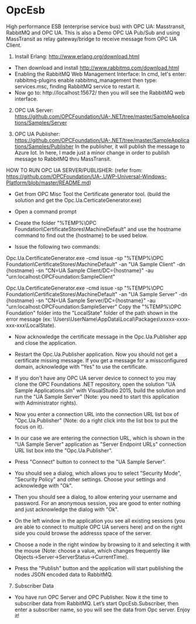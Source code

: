 # OpcEsb
High performance ESB (enterprise service bus) with OPC UA: Masstransit, RabbitMQ and OPC UA. This is also a Demo OPC UA Pub/Sub and using MassTransit as relay gateway/bridge to receive message from OPC UA Client. 

1. Install Erlang: http://www.erlang.org/download.html
* Then download and install http://www.rabbitmq.com/download.html
* Enabling the RabbitMQ Web Management Interface:
  In cmd, let's enter: rabbitmq-plugins enable rabbitmq_management
  then type: services.msc, finding RabbitMQ service to restart it.
* Now go to: http://localhost:15672/ then you will see the RabbitMQ web interface.


2. OPC UA Server: https://github.com/OPCFoundation/UA-.NET/tree/master/SampleApplications/Samples/Server

3. OPC UA Publisher: https://github.com/OPCFoundation/UA-.NET/tree/master/SampleApplications/Samples/Publisher
In the publisher, it will publish the message to Azure Iot. In here, I made just a minor change in order to publish message to RabbitMQ thru MassTransit.

HOW TO RUN OPC UA SERVER/PUBLISHER: (refer from: https://github.com/OPCFoundation/UA-.UWP-Universal-Windows-Platform/blob/master/README.md)
- Get from OPC Misc Tool the Certificate generator tool. (build the solution and get the Opc.Ua.CerticateGenerator.exe)

- Open a command prompt

- Create the folder "%TEMP%\OPC Foundation\CertificateStores\MachineDefault" and use the hostname command to find out the {hostname} to be used below.

- Issue the following two commands:

Opc.Ua.CertificateGenerator.exe -cmd issue -sp "%TEMP%\OPC Foundation\CertificateStores\MachineDefault" -an "UA Sample Client" -dn {hostname} -sn "CN=UA Sample Client/DC={hostname}" -au "urn:localhost:OPCFoundation:SampleClient"

Opc.Ua.CertificateGenerator.exe -cmd issue -sp "%TEMP%\OPC Foundation\CertificateStores\MachineDefault" -an "UA Sample Server" -dn {hostname} -sn "CN=UA Sample Server/DC={hostname}" -au "urn:localhost:OPCFoundation:SampleServer"
Copy the "%TEMP%\OPC Foundation" folder into the "LocalState" folder of the path shown in the error message (ex: \Users\UserName\AppData\Local\Packages\xxxxx-xxxx-xxx-xxx\LocalState).

- Now acknowledge the certificate message in the Opc.Ua.Publisher app and close the application.

- Restart the Opc.Ua.Publisher application. Now you should not get a certificate missing message. If you get a message for a missconfigured domain, acknowledge with "Yes" to use the certificate.

- If you don't have any OPC UA server device to connect to you may clone the OPC Foundations .NET repository, open the solution "UA Sample Applications.sln" with VisualStudio 2015, build the solution and run the "UA Sample Server" (Note: you need to start this application with Administrator rights).

- Now you enter a connection URL into the connection URL list box of "Opc.Ua.Publisher" (Note: do a right click into the list box to put the focus on it).

- In our case we are entering the connection URL, which is shown in the "UA Sample Server" application as "Server Endpoint URLs" connection URL list box into the "Opc.Ua.Publisher".

- Press "Connect" button to connect to the "UA Sample Server".

- You should see a dialog, which allows you to select "Security Mode", "Security Policy" and other settings. Choose your settings and acknowledge with "Ok".

- Then you should see a dialog, to allow entering your username and password. For an anonymous session, you are good to enter nothing and just acknowledge the dialog with "Ok".

- On the left window in the application you see all existing sessions (you are able to connect to multiple OPC UA servers here) and on the right side you could browse the addresss space of the server.

- Choose a node in the right window by browsing to it and selecting it with the mouse (Note: choose a value, which changes frequently like Objects->Server->ServerStatus->CurrentTime).

- Press the "Publish" button and the application will start publishing the nodes JSON encoded data to RabbitMQ.


7. Subscriber Data
- You have run OPC Server and OPC Publisher. Now it the time to subscriber data from RabbitMQ. Let’s start OpcEsb.Subscriber, then enter a subscriber name, so you will see the data from Opc server.
Enjoy it!


